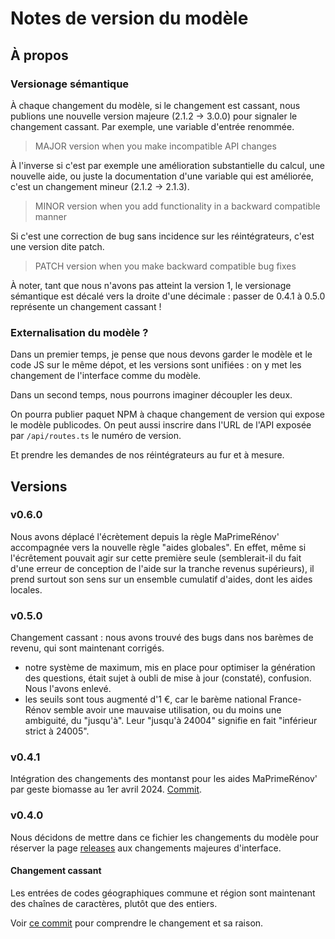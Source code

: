 # Notes de version du modèle

## À propos

### Versionage sémantique

À chaque changement du modèle, si le changement est cassant, nous publions une nouvelle version majeure (2.1.2 -> 3.0.0) pour signaler le changement cassant. Par exemple, une variable d'entrée renommée.

> MAJOR version when you make incompatible API changes

À l'inverse si c'est par exemple une amélioration substantielle du calcul, une nouvelle aide, ou juste la documentation d'une variable qui est améliorée, c'est un changement mineur (2.1.2 -> 2.1.3).

> MINOR version when you add functionality in a backward compatible manner

Si c'est une correction de bug sans incidence sur les réintégrateurs, c'est une version dite patch.

> PATCH version when you make backward compatible bug fixes

À noter, tant que nous n'avons pas atteint la version 1, le versionage sémantique est décalé vers la droite d'une décimale : passer de 0.4.1 à 0.5.0 représente un changement cassant !

### Externalisation du modèle ?

Dans un premier temps, je pense que nous devons garder le modèle et le code JS sur le même dépot, et les versions sont unifiées : on y met les changement de l'interface comme du modèle.

Dans un second temps, nous pourrons imaginer découpler les deux.

On pourra publier paquet NPM à chaque changement de version qui expose le modèle publicodes. On peut aussi inscrire dans l'URL de l'API exposée par `/api/routes.ts` le numéro de version.

Et prendre les demandes de nos réintégrateurs au fur et à mesure.

## Versions

### v0.6.0

Nous avons déplacé l'écrètement depuis la règle MaPrimeRénov' accompagnée vers la nouvelle règle "aides globales". En effet, même si l'écrêtement pouvait agir sur cette première seule (semblerait-il du fait d'une erreur de conception de l'aide sur la tranche revenus supérieurs), il prend surtout son sens sur un ensemble cumulatif d'aides, dont les aides locales.

### v0.5.0

Changement cassant : nous avons trouvé des bugs dans nos barèmes de revenu, qui sont maintenant corrigés.

- notre système de maximum, mis en place pour optimiser la génération des questions, était sujet à oubli de mise à jour (constaté), confusion. Nous l'avons enlevé.
- les seuils sont tous augmenté d'1 €, car le barème national France-Rénov semble avoir une mauvaise utilisation, ou du moins une ambiguité, du "jusqu'à". Leur "jusqu'à 24004" signifie en fait "inférieur strict à 24005".

### v0.4.1

Intégration des changements des montanst pour les aides MaPrimeRénov' par geste biomasse au 1er avril 2024. [Commit](https://github.com/betagouv/reno/commit/3f0bcffa758dae6028ee472410e6af0d057ee12f).

### v0.4.0

Nous décidons de mettre dans ce fichier les changements du modèle pour réserver la page [releases](https://github.com/betagouv/reno/releases) aux changements majeures d'interface.

#### Changement cassant

Les entrées de codes géographiques commune et région sont maintenant des chaînes de caractères, plutôt que des entiers.

Voir [ce commit](https://github.com/betagouv/reno/commit/e0a25017fb59550a7a0865166d20c048caa4d149) pour comprendre le changement et sa raison.
